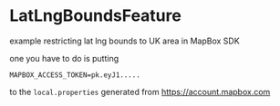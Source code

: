 # LatLngBoundsFeature
example restricting lat lng bounds to UK area in MapBox SDK

one you have to do is putting 
```
MAPBOX_ACCESS_TOKEN=pk.eyJ1.....
```
to the `local.properties`
generated from https://account.mapbox.com
